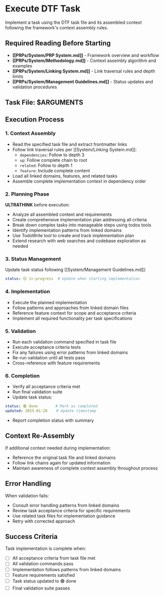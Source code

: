 # Execute DTF Task

Implement a task using the DTF task file and its assembled context following the framework's context assembly rules.

## Required Reading Before Starting

- **[[PRPs/System/PRP System.md]]** - Framework overview and workflow
- **[[PRPs/System/Methodology.md]]** - Context assembly algorithm and examples
- **[[PRPs/System/Linking System.md]]** - Link traversal rules and depth limits
- **[[PRPs/System/Management Guidelines.md]]** - Status updates and validation procedures

## Task File: $ARGUMENTS

## Execution Process

### 1. Context Assembly

- Read the specified task file and extract frontmatter links
- Follow link traversal rules per [[System/Linking System.md]]:
  - `dependencies`: Follow to depth 3
  - `up`: Follow complete chain to root
  - `related`: Follow to depth 1
  - `feature`: Include complete content
- Load all linked domains, features, and related tasks
- Assemble complete implementation context in dependency order

### 2. Planning Phase

**ULTRATHINK** before execution:

- Analyze all assembled context and requirements
- Create comprehensive implementation plan addressing all criteria
- Break down complex tasks into manageable steps using todos tools
- Identify implementation patterns from linked domains
- Use TodoWrite tool to create and track implementation plan
- Extend research with web searches and codebase exploration as needed

### 3. Status Management

Update task status following [[System/Management Guidelines.md]]:

```yaml
status: 🟡 in-progress  # Update when starting implementation
```

### 4. Implementation

- Execute the planned implementation
- Follow patterns and approaches from linked domain files
- Reference feature context for scope and acceptance criteria
- Implement all required functionality per task specifications

### 5. Validation

- Run each validation command specified in task file
- Execute acceptance criteria tests
- Fix any failures using error patterns from linked domains
- Re-run validation until all tests pass
- Cross-reference with feature requirements

### 6. Completion

- Verify all acceptance criteria met
- Run final validation suite
- Update task status:

```yaml
status: 🟢 done        # Mark as completed
updated: 2025-01-20    # Update timestamp
```

- Report completion status with summary

## Context Re-Assembly

If additional context needed during implementation:

- Reference the original task file and linked domains
- Follow link chains again for updated information
- Maintain awareness of complete context assembly throughout process

## Error Handling

When validation fails:

- Consult error handling patterns from linked domains
- Review task acceptance criteria for specific requirements
- Use related task files for implementation guidance
- Retry with corrected approach

## Success Criteria

Task implementation is complete when:

- [ ] All acceptance criteria from task file met
- [ ] All validation commands pass
- [ ] Implementation follows patterns from linked domains
- [ ] Feature requirements satisfied
- [ ] Task status updated to 🟢 done
- [ ] Final validation suite passes
